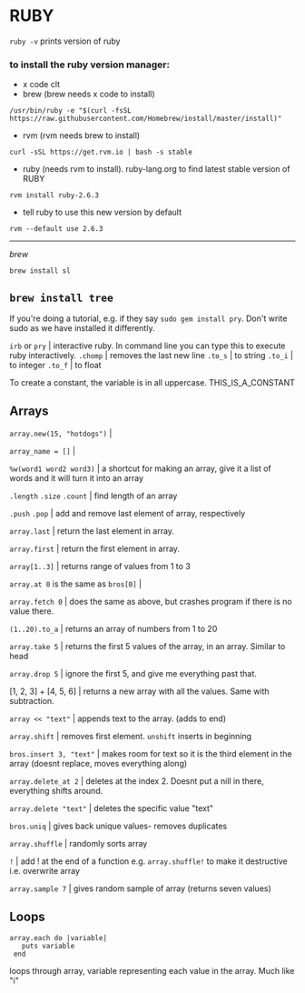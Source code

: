 # RUBY

`ruby -v` prints version of ruby


### to install the ruby version manager:

- x code clt
- brew (brew needs x code to install)
```
/usr/bin/ruby -e "$(curl -fsSL https://raw.githubusercontent.com/Homebrew/install/master/install)"
```
- rvm (rvm needs brew to install)
```
curl -sSL https://get.rvm.io | bash -s stable
```

- ruby (needs rvm to install). ruby-lang.org to find latest stable version of RUBY
```
rvm install ruby-2.6.3
```
- tell ruby to use this new version by default
```
rvm --default use 2.6.3
```
-------
_brew_

`brew install sl`

`brew install tree`
-------
If you're doing a tutorial, e.g. if they say `sudo gem install pry`. Don't write sudo as we have installed it differently.


`irb` or `pry` | interactive ruby. In command line you can type this to execute ruby interactively.
`.chomp` | removes the last new line
`.to_s` | to string
`.to_i` | to integer
`.to_f` | to float

To create a constant, the variable is in all uppercase. THIS_IS_A_CONSTANT

## Arrays

`array.new(15, "hotdogs")` |

`array_name = []` |

`%w(word1 word2 word3)` | a shortcut for making an array, give it a list of words and it will turn it into an array

`.length` `.size` `.count` | find length of an array

`.push` `.pop` | add and remove last element of array, respectively

`array.last` | return the last element in array.

`array.first` | return the first element in array.

`array[1..3]` | returns range of values from 1 to 3

`array.at 0` is the same as `bros[0]` |

`array.fetch 0` | does the same as above, but crashes program if there is no value there.

`(1..20).to_a` | returns an array of numbers from 1 to 20

`array.take 5` | returns the first 5 values of the array, in an array. Similar to head

`array.drop 5` | ignore the first 5, and give me everything past that.

[1, 2, 3] + [4, 5, 6] | returns a new array with all the values. Same with subtraction.

`array << "text"` | appends text to the array. (adds to end)

`array.shift` | removes first element. `unshift` inserts in beginning

`bros.insert 3, "text"` | makes room for text so it is the third element in the array (doesnt replace, moves everything along)

`array.delete_at 2` | deletes at the index 2. Doesnt put a nill in there, everything shifts around.

`array.delete "text"` | deletes the specific value "text"

`bros.uniq` | gives back unique values- removes duplicates

`array.shuffle` | randomly sorts array

`!` | add ! at the end of a function e.g. `array.shuffle!` to make it destructive i.e. overwrite array

`array.sample 7` | gives random sample of array (returns seven values)


## Loops

```
array.each do |variable|
   puts variable
 end
 ```

 loops through array, variable representing each value in the array. Much like "i"
 
